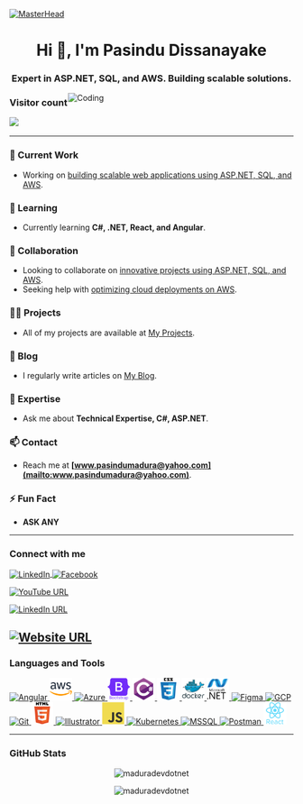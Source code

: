 [![MasterHead](https://camo.githubusercontent.com/0493a4742c3429766be402cdfb8e4a976fba18e6368c7920b9aa83ff777371d6/68747470733a2f2f7777772e736576656e73746172776562736f6c7574696f6e732e636f6d2f77702d636f6e74656e742f7468656d65732f736576656e737461722f696d672f62616e6e65722d62672e676966)](https://rishavchanda.io)

<h1 align="center">Hi 👋, I'm Pasindu Dissanayake</h1>
<h3 align="center">Expert in ASP.NET, SQL, and AWS. Building scalable solutions.</h3>

<img align="right" alt="Coding" width="400" src="https://media.licdn.com/dms/image/D4D12AQHGG4J6b6OmyQ/article-cover_image-shrink_720_1280/0/1709674937953?e=2147483647&v=beta&t=D46aQMTStnlCf7s6GPq67PFXzmWSTtPoQRtH60tacuo">

### Visitor count
<img src="https://profile-counter.glitch.me/bhrugen/count.svg" />

------


### 🔭 Current Work
- Working on [building scalable web applications using ASP.NET, SQL, and AWS](https://github.com/maduradevDotNet/Mango_Pos.git).

### 🌱 Learning
- Currently learning **C#, .NET, React, and Angular**.

### 👯 Collaboration
- Looking to collaborate on [innovative projects using ASP.NET, SQL, and AWS](https://github.com/maduradevDotNet/Mango_Pos.git).
- Seeking help with [optimizing cloud deployments on AWS](https://github.com/maduradevDotNet/Mango_Pos.git).

### 👨‍💻 Projects
- All of my projects are available at [My Projects](https://vivopronet.blogspot.com).

### 📝 Blog
- I regularly write articles on [My Blog](https://vivopronet.blogspot.com).

### 💬 Expertise
- Ask me about **Technical Expertise, C#, ASP.NET**.

### 📫 Contact
- Reach me at **[www.pasindumadura@yahoo.com](mailto:www.pasindumadura@yahoo.com)**.



### ⚡ Fun Fact
- **ASK ANY**

---

### Connect with me
<p align="left">
  <a href="https://linkedin.com/in/pasindu-dissanayake-297706178" target="blank">
    <img align="center" src="https://raw.githubusercontent.com/rahuldkjain/github-profile-readme-generator/master/src/images/icons/Social/linked-in-alt.svg" alt="LinkedIn" height="30" width="40" />
  </a>
  <a href="https://fb.com/pasindu.disanayake" target="blank">
    <img align="center" src="https://raw.githubusercontent.com/rahuldkjain/github-profile-readme-generator/master/src/images/icons/Social/facebook.svg" alt="Facebook" height="30" width="40" />
  </a>
</p>


[![YouTube URL](https://img.shields.io/static/v1?color=red&label=youtube&logo=youtube&logoColor=white&style=for-the-badge&message=Subscribe)](https://www.youtube.com/@PasinduLifeStories-Vlogs)

[![LinkedIn URL](https://img.shields.io/static/v1?color=blue&label=linkedin&logo=linkedin&logoColor=white&style=for-the-badge&message=Connect)](https://www.linkedin.com/in/pasindu-dissanayake-297706178/)

[![Website URL](https://img.shields.io/static/v1?color=green&label=VivoProNet&logo=website&logoColor=white&style=for-the-badge&message=Browse)](https://vivopronet.blogspot.com/)
---

### Languages and Tools
<p align="left">
  <a href="https://angular.io" target="_blank" rel="noreferrer">
    <img src="https://angular.io/assets/images/logos/angular/angular.svg" alt="Angular" width="40" height="40"/>
  </a>
  <a href="https://aws.amazon.com" target="_blank" rel="noreferrer">
    <img src="https://raw.githubusercontent.com/devicons/devicon/master/icons/amazonwebservices/amazonwebservices-original-wordmark.svg" alt="AWS" width="40" height="40"/>
  </a>
  <a href="https://azure.microsoft.com/en-in/" target="_blank" rel="noreferrer">
    <img src="https://www.vectorlogo.zone/logos/microsoft_azure/microsoft_azure-icon.svg" alt="Azure" width="40" height="40"/>
  </a>
  <a href="https://getbootstrap.com" target="_blank" rel="noreferrer">
    <img src="https://raw.githubusercontent.com/devicons/devicon/master/icons/bootstrap/bootstrap-plain-wordmark.svg" alt="Bootstrap" width="40" height="40"/>
  </a>
  <a href="https://www.w3schools.com/cs/" target="_blank" rel="noreferrer">
    <img src="https://raw.githubusercontent.com/devicons/devicon/master/icons/csharp/csharp-original.svg" alt="C#" width="40" height="40"/>
  </a>
  <a href="https://www.w3schools.com/css/" target="_blank" rel="noreferrer">
    <img src="https://raw.githubusercontent.com/devicons/devicon/master/icons/css3/css3-original-wordmark.svg" alt="CSS3" width="40" height="40"/>
  </a>
  <a href="https://www.docker.com/" target="_blank" rel="noreferrer">
    <img src="https://raw.githubusercontent.com/devicons/devicon/master/icons/docker/docker-original-wordmark.svg" alt="Docker" width="40" height="40"/>
  </a>
  <a href="https://dotnet.microsoft.com/" target="_blank" rel="noreferrer">
    <img src="https://raw.githubusercontent.com/devicons/devicon/master/icons/dot-net/dot-net-original-wordmark.svg" alt="DotNet" width="40" height="40"/>
  </a>
  <a href="https://www.figma.com/" target="_blank" rel="noreferrer">
    <img src="https://www.vectorlogo.zone/logos/figma/figma-icon.svg" alt="Figma" width="40" height="40"/>
  </a>
  <a href="https://cloud.google.com" target="_blank" rel="noreferrer">
    <img src="https://www.vectorlogo.zone/logos/google_cloud/google_cloud-icon.svg" alt="GCP" width="40" height="40"/>
  </a>
  <a href="https://git-scm.com/" target="_blank" rel="noreferrer">
    <img src="https://www.vectorlogo.zone/logos/git-scm/git-scm-icon.svg" alt="Git" width="40" height="40"/>
  </a>
  <a href="https://www.w3.org/html/" target="_blank" rel="noreferrer">
    <img src="https://raw.githubusercontent.com/devicons/devicon/master/icons/html5/html5-original-wordmark.svg" alt="HTML5" width="40" height="40"/>
  </a>
  <a href="https://www.adobe.com/in/products/illustrator.html" target="_blank" rel="noreferrer">
    <img src="https://www.vectorlogo.zone/logos/adobe_illustrator/adobe_illustrator-icon.svg" alt="Illustrator" width="40" height="40"/>
  </a>
  <a href="https://developer.mozilla.org/en-US/docs/Web/JavaScript" target="_blank" rel="noreferrer">
    <img src="https://raw.githubusercontent.com/devicons/devicon/master/icons/javascript/javascript-original.svg" alt="JavaScript" width="40" height="40"/>
  </a>
  <a href="https://kubernetes.io" target="_blank" rel="noreferrer">
    <img src="https://www.vectorlogo.zone/logos/kubernetes/kubernetes-icon.svg" alt="Kubernetes" width="40" height="40"/>
  </a>
  <a href="https://www.microsoft.com/en-us/sql-server" target="_blank" rel="noreferrer">
    <img src="https://www.svgrepo.com/show/303229/microsoft-sql-server-logo.svg" alt="MSSQL" width="40" height="40"/>
  </a>
  <a href="https://postman.com" target="_blank" rel="noreferrer">
    <img src="https://www.vectorlogo.zone/logos/getpostman/getpostman-icon.svg" alt="Postman" width="40" height="40"/>
  </a>
  <a href="https://reactjs.org/" target="_blank" rel="noreferrer">
    <img src="https://raw.githubusercontent.com/devicons/devicon/master/icons/react/react-original-wordmark.svg" alt="React" width="40" height="40"/>
  </a>
</p>

---

### GitHub Stats
<p align="center">
  <img src="https://github-readme-stats.vercel.app/api/top-langs?username=maduradevdotnet&show_icons=true&locale=en&layout=compact" alt="maduradevdotnet" />
</p>
<p align="center">
  <img src="https://github-readme-streak-stats.herokuapp.com/?user=maduradevdotnet&" alt="maduradevdotnet" />
</p>
